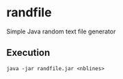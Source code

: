 # randfile

Simple Java random text file generator

## Execution

```
java -jar randfile.jar <nblines>
```
